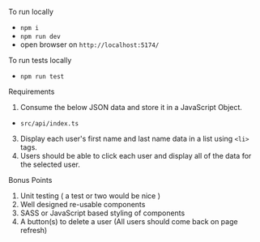 To run locally
- `npm i`
- `npm run dev`
- open browser on `http://localhost:5174/`

To run tests locally
- `npm run test`

Requirements
1. Consume the below JSON data and store it in a JavaScript Object.
  - `src/api/index.ts`
3. Display each user's first name and last name data in a list using `<li>` tags.
4. Users should be able to click each user and display all of the data for the selected user.

Bonus Points
1. Unit testing ( a test or two would be nice )
2. Well designed re-usable components
3. SASS or JavaScript based styling of components
4. A button(s) to delete a user (All users should come back on page refresh)
